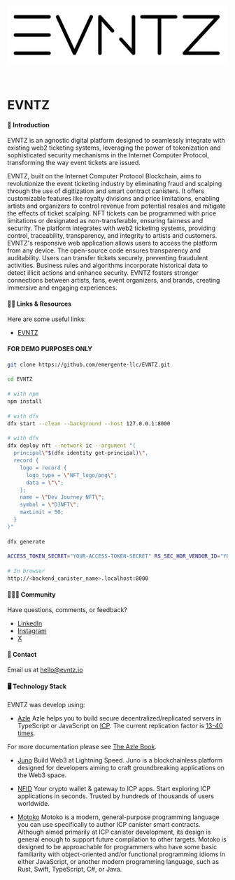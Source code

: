 <div align="center" style="display:flex;flex-direction:column;">
  <a href="https://www.evntz.io/">
    <img src="logo/evntz_logo.png" width="100%" alt="EVNTZ" role="presentation"/>
  </a>

  <br />
  <br />
</div>

# EVNTZ

#### 🚀 Introduction

EVNTZ is an agnostic digital platform designed to seamlessly integrate with existing web2 ticketing systems, leveraging the power of tokenization and sophisticated security mechanisms in the Internet Computer Protocol, transforming the way event tickets are issued.

EVNTZ, built on the Internet Computer Protocol Blockchain, aims to revolutionize the event ticketing industry by eliminating fraud and scalping through the use of digitization and smart contract canisters. It offers customizable features like royalty divisions and price limitations, enabling artists and organizers to control revenue from potential resales and mitigate the effects of ticket scalping. NFT tickets can be programmed with price limitations or designated as non-transferable, ensuring fairness and security. The platform integrates with web2 ticketing systems, providing control, traceability, transparency, and integrity to artists and customers. EVNTZ's responsive web application allows users to access the platform from any device. The open-source code ensures transparency and auditability. Users can transfer tickets securely, preventing fraudulent activities. Business rules and algorithms incorporate historical data to detect illicit actions and enhance security. EVNTZ fosters stronger connections between artists, fans, event organizers, and brands, creating immersive and engaging experiences.

#### 💁‍♂️️ Links & Resources
Here are some useful links:
-   [EVNTZ](https://v4wsq-jyaaa-aaaal-ajmta-cai.icp0.io/)

#### FOR DEMO PURPOSES ONLY
```bash
git clone https://github.com/emergente-llc/EVNTZ.git

cd EVNTZ

# with npm
npm install

# with dfx
dfx start --clean --background --host 127.0.0.1:8000

# with dfx
dfx deploy nft --network ic --argument "(  
  principal\"$(dfx identity get-principal)\",  
  record {  
    logo = record {  
      logo_type = \"NFT_logo/png\";  
      data = \"\";  
    };  
    name = \"Dev Journey NFT\";  
    symbol = \"DJNFT\";  
    maxLimit = 50;  
  }  
)"

dfx generate

ACCESS_TOKEN_SECRET="YOUR-ACCESS-TOKEN-SECRET" RS_SEC_HDR_VENDOR_ID="YOUR-VENDOR-ID" RS_SEC_HDR_VENDOR_PASSWORD="YOUR-VENDOR-PASSWORD" NFT_ID="$(dfx canister id nft --network ic)" dfx deploy backend --network ic

# In browser
http://<backend_canister_name>.localhost:8000
```

#### 🧑‍🤝‍🧑 Community
Have questions, comments, or feedback?

- [LinkedIn](https://www.linkedin.com/company/evntzpr)
- [Instagram](https://www.instagram.com/evntz_official/)
- [X](@evntz_official)

#### 💬 Contact
Email us at hello@evntz.io

#### 🖥️ Technology Stack
EVNTZ was develop using:

- [Azle](https://github.com/demergent-labs/azle)
Azle helps you to build secure decentralized/replicated servers in TypeScript or JavaScript on [ICP](https://internetcomputer.org/). The current replication factor is [13-40 times](https://dashboard.internetcomputer.org/subnets).

For more documentation please see [The Azle Book](https://demergent-labs.github.io/azle/).

- [Juno](https://juno.build/)
Build Web3 at Lightning Speed. Juno is a blockchainless platform designed for developers aiming to craft groundbreaking applications on the Web3 space.

- [NFID](https://nfid.one/)
Your crypto wallet & gateway to ICP apps. Start exploring ICP applications in seconds. Trusted by hundreds of thousands of users worldwide.

- [Motoko](https://internetcomputer.org/docs/current/motoko/main/getting-started/motoko-introduction)
Motoko is a modern, general-purpose programming language you can use specifically to author ICP canister smart contracts. Although aimed primarily at ICP canister development, its design is general enough to support future compilation to other targets. Motoko is designed to be approachable for programmers who have some basic familiarity with object-oriented and/or functional programming idioms in either JavaScript, or another modern programming language, such as Rust, Swift, TypeScript, C#, or Java.